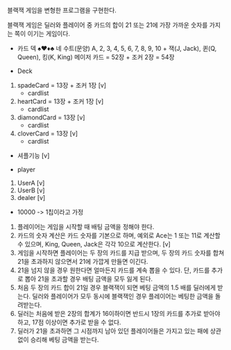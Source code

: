 블랙잭 게임을 변형한 프로그램을 구현한다. 

블랙잭 게임은 딜러와 플레이어 중 카드의 합이 21 또는 21에 가장 가까운 숫자를 가지는 쪽이 이기는 게임이다.

- 카드 덱
♠♥♦♣ 네 수트(문양)
A, 2, 3, 4, 5, 6, 7, 8, 9, 10 + 잭(J, Jack), 퀸(Q, Queen), 킹(K, King) 메이저 카드 = 52장 + 조커 2장  = 54장

- Deck
1. spadeCard = 13장 + 조커 1장 [v]
    - cardlist
2. heartCard = 13장 + 조커 1장 [v]
    - cardlist
3. diamondCard = 13장 [v]
    - cardlist
4. cloverCard = 13장 [v]
    - cardlist

- 셔플기능 [v]

- player
1. UserA [v]
2. UserB [v]
3. dealer [v]

- 10000 -> 1칩이라고 가정

1. 플레이어는 게임을 시작할 때 배팅 금액을 정해야 한다. 
2. 카드의 숫자 계산은 카드 숫자를 기본으로 하며, 예외로 Ace는 1 또는 11로 계산할 수 있으며, King, Queen, Jack은 각각 10으로 계산한다. [v]
3. 게임을 시작하면 플레이어는 두 장의 카드를 지급 받으며, 두 장의 카드 숫자를 합쳐 21을 초과하지 않으면서 21에 가깝게 만들면 이긴다. 
4. 21을 넘지 않을 경우 원한다면 얼마든지 카드를 계속 뽑을 수 있다. 단, 카드를 추가로 뽑아 21을 초과할 경우 배팅 금액을 모두 잃게 된다. 
5. 처음 두 장의 카드 합이 21일 경우 블랙잭이 되면 베팅 금액의 1.5 배를 딜러에게 받는다. 딜러와 플레이어가 모두 동시에 블랙잭인 경우 플레이어는 베팅한 금액을 돌려받는다.
6. 딜러는 처음에 받은 2장의 합계가 16이하이면 반드시 1장의 카드를 추가로 받아야 하고, 17점 이상이면 추가로 받을 수 없다. 
7. 딜러가 21을 초과하면 그 시점까지 남아 있던 플레이어들은 가지고 있는 패에 상관 없이 승리해 베팅 금액을 받는다.




